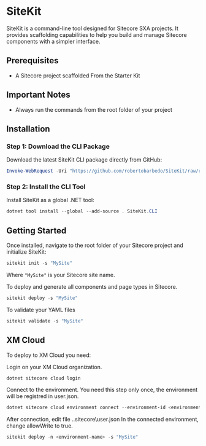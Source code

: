 # SiteKit

SiteKit is a command-line tool designed for Sitecore SXA projects. It provides scaffolding capabilities to help you build and manage Sitecore components with a simpler interface.

## Prerequisites

- A Sitecore project scaffolded From the Starter Kit

## Important Notes

- Always run the commands from the root folder of your project

## Installation

### Step 1: Download the CLI Package

Download the latest SiteKit CLI package directly from GitHub:

```powershell
Invoke-WebRequest -Uri "https://github.com/robertobarbedo/SiteKit/raw/refs/heads/main/Releases/SiteKit.CLI.1.0.0.nupkg" -OutFile "SiteKit.CLI.1.0.0.nupkg"
```

### Step 2: Install the CLI Tool

Install SiteKit as a global .NET tool:

```powershell
dotnet tool install --global --add-source . SiteKit.CLI
```

## Getting Started

Once installed, navigate to the root folder of your Sitecore project and initialize SiteKit:

```powershell
sitekit init -s "MySite"
```

Where `"MySite"` is your Sitecore site name.


To deploy and generate all components and page types in Sitecore.
```powershell
sitekit deploy -s "MySite" 
```

To validate your YAML files
```powershell
sitekit validate -s "MySite" 
```

## XM Cloud

To deploy to XM Cloud you need:

Login on your XM Cloud organization.
```powershell
dotnet sitecore cloud login
```

Connect to the environment. You need this step only once, the environment will be registred in user.json.
```powershell
dotnet sitecore cloud environment connect --environment-id <environment-id>
```

After connection, edit file .\.sitecore\user.json
In the connected environment, change allowWrite to true. 

```powershell
sitekit deploy -n <environment-name> -s "MySite" 
```
